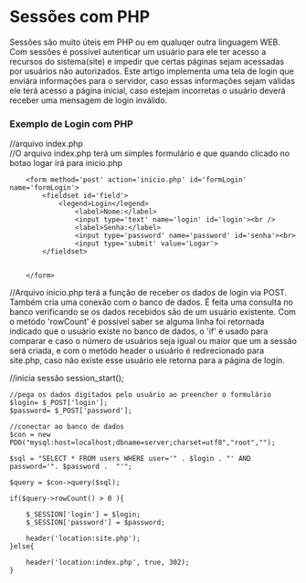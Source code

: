 <h1> Sessões com PHP</h1>

<p> Sessões são muito úteis em PHP ou em qualuqer outra linguagem WEB.
		Com sessões é possível autenticar um usuário para ele ter acesso a recursos do sistema(site)
		e impedir que certas páginas sejam acessadas por usuários não autorizados.
		Este artigo implementa uma tela de login que enviára informações para o servidor,
		caso essas informações sejam válidas ele terá acesso a página inicial, caso estejam incorretas
		o usuário deverá receber uma mensagem de login inválido.	

</p>
<h3>Exemplo de Login com PHP</h3>

//arquivo index.php<br>
//O arquivo index.php terá um simples formulário e que quando clicado no botao logar
irá para inicio.php


		<form method='post' action='inicio.php' id='formLogin' name='formLogin'>
			<fieldset id='field'>
				<legend>Login</legend>
					<label>Nome:</label>
					<input type='text' name='login' id='login'><br />
					<label>Senha:</label>
					<input type='password' name='password' id='senha'><br>
					<input type='submit' value='Logar'>
			</fieldset>


		</form>

//Arquivo inicio.php terá a função de receber os dados de login via POST. Também cria uma conexão com o banco de dados.
É feita uma consulta no banco verificando se os dados recebidos são de um usuário existente.
Com o metódo 'rowCount' é possível saber se alguma linha foi retornada indicado que o usuário existe no banco de dados, o 'if'
é usado para comparar e caso o número de usuários seja igual ou maior que um a sessão será criada, e com o metódo header o usuário é redirecionado 
para site.php, caso não existe esse usuário ele retorna para a página de login.
 
 
	
//inicia sessão
	session_start();

	//pega os dados digitados pelo usuário ao preencher o formulário
	$login= $_POST['login'];
	$password= $_POST['password'];

	//conectar ao banco de dados
	$con = new PDO("mysql:host=localhost;dbname=server;charset=utf8","root","");

	$sql = "SELECT * FROM users WHERE user='" . $login . "' AND password='". $password .  "'";
	
	$query = $con->query($sql);

	if($query->rowCount() > 0 ){

		$_SESSION['login'] = $login;
		$_SESSION['password'] = $password;

		header('location:site.php');
	}else{

		header('location:index.php', true, 302);
	}


	




